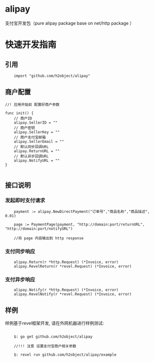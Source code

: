 # alipay
支付宝开发包（pure alipay package base on  net/http package ）

# 快速开发指南

## 引用

````
	import "github.com/h2object/alipay"

````
## 商户配置

````
//! 应用开始前 配置好商户参数

func init() {
	// 商户ID
	alipay.SellerID = ""
	// 商户密钥
	alipay.SellerKey = ""
	// 商户支付宝邮箱
	alipay.SellerEmail = ""
	// 默认同步回调URL
	alipay.ReturnURL = ""
	// 默认异步回调URL
	alipay.NotifyURL = ""
}


````

## 接口说明

### 发起即时支付请求

````
	payment := alipay.NewDirectPayment("订单号","商品名称","商品描述", 0.01)
	
	page := PaymentPage(payment, "http://domain:port/returnURL", "http://domain:port/notifyURL")

	//将 page 内容输出到 http response

````

### 支付同步响应

````
	alipay.Return(r *http.Request) (*Invoice, error)
	alipay.RevelReturn(r *revel.Request) (*Invoice, error)

````

### 支付异步响应

````
	alipay.Notify(r *http.Request) (*Invoice, error)
	alipay.RevelNotify(r *revel.Request) (*Invoice, error)

````

## 样例

样例基于revel框架开发, 请在外网机器进行样例测试:

````
	
	$: go get github.com/h2object/alipay

	//!!! 注意 设置支付宝商户相关参数

	$: revel run github.com/h2object/alipay/example

````
	